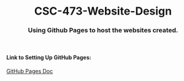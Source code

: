 <h1 align="center"> CSC-473-Website-Design </h1>
<h3 align="center"> Using Github Pages to host the websites created. </h3>
<br>
<h4> Link to Setting Up GitHub Pages: </h4>
<a href="https://docs.github.com/en/pages/getting-started-with-github-pages/creating-a-github-pages-site">GitHub Pages Doc</a> 
